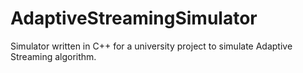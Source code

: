 # AdaptiveStreamingSimulator
Simulator written in C++ for a university project to simulate Adaptive Streaming algorithm.
